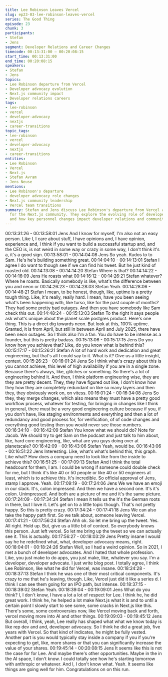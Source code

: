 ```yaml
---
title: Lee Robinson Leaves Vercel
slug: ep23-03-lee-robinson-leaves-vercel
series: The Good Thing
episode: 23
chunk: 3
participants:
- Stefan
- Jens
segment: Developer Relations and Career Changes
timecode: 00:13:31:00 – 00:20:08:15
start_time: 00:13:31:00
end_time: 00:20:08:15
speakers:
- Stefan
- Jens
topics:
- Lee Robinson departure from Vercel
- Developer advocacy evolution
- Next.js community impact
- Developer relations careers
tags:
- lee-robinson
- vercel
- developer-advocacy
- nextjs
- career-transitions
topic_tags:
- lee-robinson
- vercel
- developer-advocacy
- nextjs
- career-transitions
entities:
- Lee Robinson
- Vercel
- Next.js
- Stefan Avram
- Jens Neuse
mentions:
- Lee Robinson's departure
- developer advocacy role changes
- Next.js community leadership
- Vercel team transitions
summary: Stefan and Jens discuss Lee Robinson's departure from Vercel and its implications
  for the Next.js community. They explore the evolving role of developer advocacy
  and how key personnel changes impact developer relations and community engagement.
---
```




00:13:31:26 - 00:13:58:01
Jens
And I know for myself, I'm also not an easy person. Like I, I care about stuff, I have opinions
and, I have opinion, experience and, I think if you want to build a successful startup and, and
the CEO is, is not weird in some way or crazy in some way, I don't think it's a, it's a good sign.
00:13:58:01 - 00:14:04:08
Jens
So yeah. Kudos to to Sam. He's he's building something great.
00:14:04:10 - 00:14:13:01
Stefan
I agree I do want to though see if we can find his tweet. But he just kind of roasted old.
00:14:13:08 - 00:14:14:20
Stefan
Where is that?
00:14:14:22 - 00:14:16:09
Jens
He roasts what
00:14:16:12 - 00:14:26:21
Stefan
whatever?
Where he roasts. Basically somebody is like, what's the difference between you and neon or
00:14:26:23 - 00:14:28:03
Stefan
Yeah.
00:14:28:06 - 00:14:48:21
Stefan
I mean, to be honest, though, like, uptime is a pretty tough thing. Like, it's really, really hard. I
mean, have you been seeing what's been happening with, like turso, like for the past couple of
months? They had some pretty bad outages. And then you have somebody like Sam check this
out.
00:14:48:24 - 00:15:13:03
Stefan
To the right it says people ask what's unique about the planet scale postgres product. Here's
one thing. This is a direct dig towards neon. But look at this, 100% uptime. Granted, it is from
April, but still in between April and July 2025, there have been neon outages. So I think also I'm
a fan. You do have to be intense as a founder, but this is pretty badass.
00:15:13:06 - 00:15:17:15
Jens
Do you know how you achieve that? Like, do you know what is behind this?
00:15:17:17 - 00:15:26:21
Stefan
A lot of hard work and dedication and great engineering, but that's all I could say to it. What is
it? Give us a little insight, context.
00:15:26:23 - 00:16:01:24
Jens
So I think what's crazy about this is you cannot achieve, this level of high availability if you are in
a single zone. Because there's always, like, glitches or something. So there's a lot of
engineering behind it. And then, I think platform engineering wise, they are they are pretty
decent. They, they have figured out like, I don't know how they how they are completely
redundant on like so many layers and then they, they obviously work on, on vitess.
00:16:01:24 - 00:16:34:08
Jens
So they, they merge changes, which also means they must have a pretty good workflow
process, whatever for testing, for bringing in changes like I think in general, there must be a very
good engineering culture because if you, if you don't have, like staging environments and
everything and then a lot of redundancy and good process for, for verification, of of code
changes and everything good testing then you would never see those numbers.
00:16:34:10 - 00:16:42:09
Stefan
You know what we should do? Note for Jacob. We should try to get Sam on the podcast and
just talk to him about, like, hard core engineering, like, what are you guys doing over at
planetscale?
00:16:42:09 - 00:16:43:06
Stefan
Yeah, would be.
00:16:43:06 - 00:16:51:22
Jens
Interesting. Like, what's what's behind this, this graph. Like what? How does a company need to
look like from the inside to achieve this?
00:16:51:25 - 00:17:09:13
Stefan
And I think the total headcount for them, I am. I could be wrong if someone could double check
for me, but I think it's like 40 or 50 people or like 40 or 50 engineers at least, which is to achieve
this. It's incredible. So official approval of Jens, stamp I approve. Yeah.
00:17:09:19 - 00:17:24:06
Jens
We we have an emoji in our slack. It's, colon impressed. And then we have a second one. It's
it's colon. Unimpressed. And both are a picture of me and it's the same picture.
00:17:24:09 - 00:17:34:24
Stefan
I mean it tells us the it's the German roots in there, but I love it. Let's get on to a little topic
though. That's not pretty happy. So this is pretty crazy.
00:17:34:24 - 00:17:41:18
Jens
We can also take the happy path first. So we talk about, someone leaving Vercel.
00:17:41:21 - 00:17:56:24
Stefan
Ahh ok. So let me bring up the tweet. Yes. All right. Hold up. But, give us a little bit of context. So
everybody knows this person. Just left vercel. So let me bring up the tweet so we can actually
see it. This is actually.
00:17:56:27 - 00:18:03:29
Jens
Pretty insane I would say he he redefined what, what, developer advocacy means, right.
00:18:04:01 - 00:18:24:26
Stefan
Well, so I had a weird opinion. So in 2021, I met a bunch of developer advocates. And I hated
that whole profession. Like, you just make to do apps, you just make, like, whatever you say. I'm
a developer, developer advocate. I just write blog post. I totally agree, I think Lee Robinson, like
what he did for Vercel, was insane.
00:18:24:28 - 00:18:37:13
Stefan
I think he was one of their most critical components. It's crazy to me that he's leaving, though.
Like, Vercel just did it like a series d. I think I can see them going for an IPO path, but intense.
00:18:37:15 - 00:18:39:02
Stefan
Yeah.
00:18:39:04 - 00:19:09:01
Jens
What do you think? I, I don't know, I have a lot a lot of respect for Lee. I think he, he did great
work. I think he, he helped a lot make Next.js what it is and to until a certain point I slowly start
to see some, some cracks in Next.js like this. There's some, some controversies now, like
Vercel moving back and forth, vercel moving more into AI and other things.
00:19:09:03 - 00:19:45:12
Jens
But overall, I think, yeah, Lee really has shaped what what we know today is like rep dev and
and, developer advocacy. So I think he did a great job, five years with Vercel. So that kind of
indicates, he might be fully vested. Another part is you would typically stay inside a company if
you if you're expecting to get, like, more shares or that you can significantly increase the value
of your shares.
00:19:45:14 - 00:20:08:15
Jens
It seems like this is not the case for for Lee. And maybe there's other opportunities. Maybe in
the in the AI space, I don't know. I could totally see how he's starting tomorrow with anthropic or
whatever. And I, I don't know what. Yeah. It seems like things are going well for him.
Congratulations on on this run.